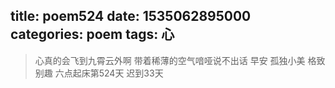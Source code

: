 title: poem524
date: 1535062895000
categories: poem
tags: 心
---
> 心真的会飞到九霄云外啊
带着稀薄的空气喑哑说不出话
早安
孤独小美
格致别趣
六点起床第524天 迟到33天